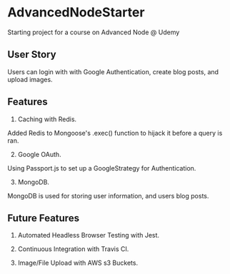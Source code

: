 # AdvancedNodeStarter

Starting project for a course on Advanced Node @ Udemy

## User Story

Users can login with with Google Authentication, create blog posts, and upload images.

## Features

1.  Caching with Redis.

Added Redis to Mongoose's .exec() function to hijack it before a query is ran.

2.  Google OAuth.

Using Passport.js to set up a GoogleStrategy for Authentication.

3.  MongoDB.

MongoDB is used for storing user information, and users blog posts.

## Future Features

1.  Automated Headless Browser Testing with Jest.

2.  Continuous Integration with Travis CI.

3.  Image/File Upload with AWS s3 Buckets.
